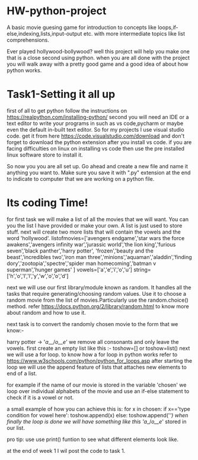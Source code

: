 # HW-python-project
A basic movie guesing game for introduction to concepts like loops,if-else,indexing,lists,input-output etc. with more intermediate topics like list comprehensions.

Ever played hollywood-bollywood? well this project will help you make one that is a close second using python.
when you are all done with the project you will walk away with a pretty good game and a good idea of about how python works.

# Task1-Setting it all up

first of all to get python follow the instructions on https://realpython.com/installing-python/
second you will need an IDE or a text editor to write your programs in such as vs code,pycharm or maybe even the default in-built text editor. 
So for my projects I use visual studio code. get it from here https://code.visualstudio.com/download 
and don't forget to download the python extension after you install vs code.
if you are facing difficulties on linux on installing vs code then use the pre installed linux software store to install it.

So now you you are all set up. Go ahead and create a new file and name it anything you want to.
Make sure you save it with ".py" extension at the end to indicate to computer that we are working on a python file.

# Its coding Time!
for first task we will make a list of all the movies that we will want. You can you the list I have provided or make your own.
A list is just used to store stuff.
next will create two more lists that will contain the vowels and the word 'hollywood'.
listofmovies=['avengers endgame','star wars the force awakens','avengers infinity war','jurassic world','the lion king','furious seven','black panther','harry potter',
'frozen','beauty and the beast','incredibles two','iron man three','minions','aquaman','aladdin','finding dory','zootopia','spectre','spider man homecoming','batman v superman','hunger games'
]
vowels=['a','e','i','o','u']
string=['h','o','l','l','y','w','o','o','d']

next we will use our first library/module known as random. It handles all the tasks that require generating/choosing random values.
Use it to choose a random movie from the list of movies.Particularly use the random.choice() method.
refer https://docs.python.org/2/library/random.html to know more about random and how to use it.

next task is to convert the randomly chosen movie to the form that we know:-

harry potter ->  '_a___/_o__e_'
we remove all consonants and only leave the vowels.
first create an empty list like this :-
toshow=[] or toshow=list()
next we will use a for loop.
to know how a for loop in python works refer to https://www.w3schools.com/python/python_for_loops.asp
after starting the loop we will use the append feature of lists that attaches new elements to end of a list.

for example if the name of our movie is stored in the variable 'chosen'
we loop over individual alphabets of the movie and use an if-else statement to check if it is a vowel or not.

a small example of how you can achieve this is:
for x in chosen:
  if x=='type condition for vowel here':
    toshow.append(x)
  else:
    toshow.append('_')
 when finally the loop is done we will have something like this '_a___/_o__e_' stored in our list. 
 
 pro tip: use use print() funtion to see what different elements look like.

at the end of week 1 I wil post the code to task 1.
